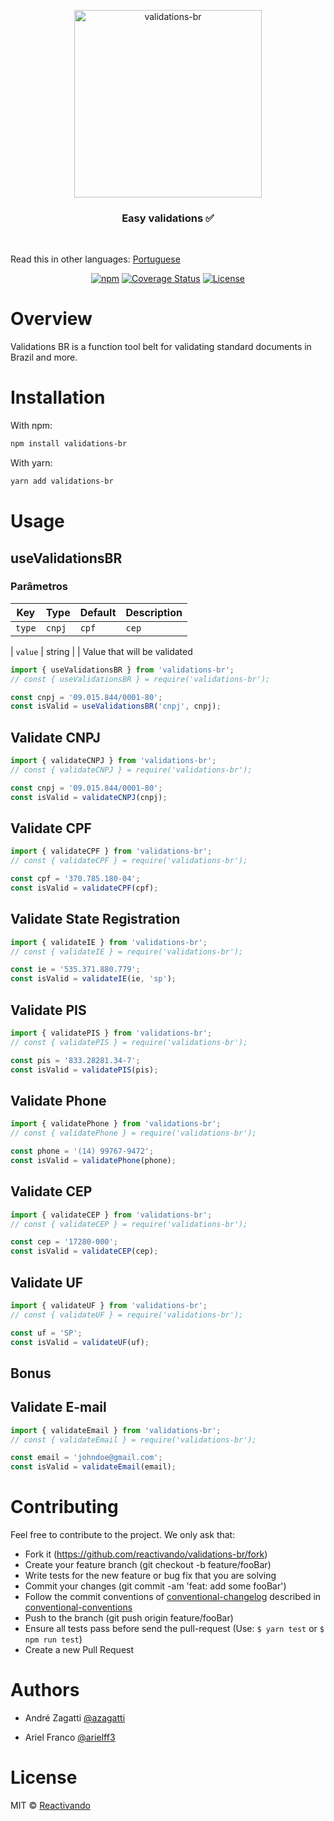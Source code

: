 <p align="center">
 <img width="300" src="https://res.cloudinary.com/zagatti/image/upload/v1597454271/validations-br/logo_w11ekb.png" alt="validations-br">
</p>


<h3 align="center">
  Easy validations ✅
</h3>

<br />

Read this in other languages: [Portuguese](https://github.com/reactivando/validations-br/blob/master/README.md)

<div align="center">

[![npm](https://img.shields.io/npm/v/validations-br.svg?color=%23007ec6&style=plastic)](https://www.npmjs.com/package/validations-br)<space><space>
[![Coverage Status](https://img.shields.io/coveralls/github/reactivando/validations-br?color=007ec6&style=plastic)](https://coveralls.io/github/reactivando/validations-br?branch=master)
[![License](https://img.shields.io/github/license/reactivando/validations-br?color=007ec6&style=plastic)](https://github.com/reactivando/validations-br/blob/master/LICENSE)

</div>

# Overview

Validations BR is a function tool belt for validating standard documents in Brazil and more.

# Installation

With npm:
```bash
npm install validations-br
``` 
With yarn:
```bash
yarn add validations-br
```

# Usage

## useValidationsBR

### Parâmetros

| Key            | Type             | Default | Description                                                                                                                                                                                                                                                                                                                                    |
| -------------- | ---------------- | ------- | ---------------------------------------------------------------------------------------------------------------------------------------------------------------------------------------------------------------------------------------------------------------------------------------------------------------------------------------------- |
| `type`          | `cnpj` | `cpf` | `cep` | `email` | `pis` | `phone` | `uf`         |         | Type of data to be validated

| `value`          | string         |         | Value that will be validated

```js
import { useValidationsBR } from 'validations-br';
// const { useValidationsBR } = require('validations-br');

const cnpj = '09.015.844/0001-80';
const isValid = useValidationsBR('cnpj', cnpj);
```

## Validate CNPJ

```js
import { validateCNPJ } from 'validations-br';
// const { validateCNPJ } = require('validations-br');

const cnpj = '09.015.844/0001-80';
const isValid = validateCNPJ(cnpj);
```

## Validate CPF

```js
import { validateCPF } from 'validations-br';
// const { validateCPF } = require('validations-br');

const cpf = '370.785.180-04';
const isValid = validateCPF(cpf);
```

## Validate State Registration

```js
import { validateIE } from 'validations-br';
// const { validateIE } = require('validations-br');

const ie = '535.371.880.779';
const isValid = validateIE(ie, 'sp');
```

## Validate PIS

```js
import { validatePIS } from 'validations-br';
// const { validatePIS } = require('validations-br');

const pis = '833.28281.34-7';
const isValid = validatePIS(pis);
```

## Validate Phone

```js
import { validatePhone } from 'validations-br';
// const { validatePhone } = require('validations-br');

const phone = '(14) 99767-9472';
const isValid = validatePhone(phone);
```


## Validate CEP

```js
import { validateCEP } from 'validations-br';
// const { validateCEP } = require('validations-br');

const cep = '17280-000';
const isValid = validateCEP(cep);
```

## Validate UF

```js
import { validateUF } from 'validations-br';
// const { validateUF } = require('validations-br');

const uf = 'SP';
const isValid = validateUF(uf);
```

## Bonus

## Validate E-mail

```js
import { validateEmail } from 'validations-br';
// const { validateEmail } = require('validations-br');

const email = 'johndoe@gmail.com';
const isValid = validateEmail(email);
```

# Contributing

Feel free to contribute to the project. We only ask that:

 - Fork it (https://github.com/reactivando/validations-br/fork)
 - Create your feature branch (git checkout -b feature/fooBar)
 - Write tests for the new feature or bug fix that you are solving
 - Commit your changes (git commit -am 'feat: add some fooBar')
 - Follow the commit conventions of [conventional-changelog](https://github.com/ajoslin/conventional-changelog) described in 
[conventional-conventions](https://github.com/ajoslin/conventional-changelog/blob/master/conventions/angular.md)
 - Push to the branch (git push origin feature/fooBar)
 - Ensure all tests pass before send the pull-request (Use: `$ yarn test` or `$ npm run test`)
 - Create a new Pull Request

# Authors

- André Zagatti [@azagatti](https://linkedin.com/in/andre-zagatti/)

- Ariel Franco [@arielff3](https://www.linkedin.com/in/ariel-franco-ferreira-37b42b17a/)

# License
MIT © [Reactivando](https://github.com/reactivando)